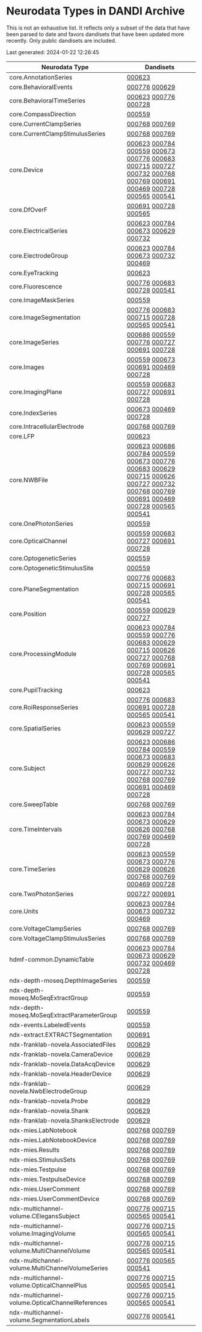 # Neurodata Types in DANDI Archive

This is not an exhaustive list. It reflects only a subset of the data that have been parsed to date and favors dandisets that have been updated more recently. Only public dandisets are included.

Last generated: 2024-01-22 12:26:45

| Neurodata Type                                   | Dandisets                                                                                                                                                                                                                                                                                                                                                                                                                                                                                                                                                                                                                                                                                                                                                                                                                                                                                                                                                                                                |
|--------------------------------------------------|----------------------------------------------------------------------------------------------------------------------------------------------------------------------------------------------------------------------------------------------------------------------------------------------------------------------------------------------------------------------------------------------------------------------------------------------------------------------------------------------------------------------------------------------------------------------------------------------------------------------------------------------------------------------------------------------------------------------------------------------------------------------------------------------------------------------------------------------------------------------------------------------------------------------------------------------------------------------------------------------------------|
| core.AnnotationSeries                            | [000623](https://dandiarchive.org/dandiset/000623)                                                                                                                                                                                                                                                                                                                                                                                                                                                                                                                                                                                                                                                                                                                                                                                                                                                                                                                                                       |
| core.BehavioralEvents                            | [000776](https://dandiarchive.org/dandiset/000776) [000629](https://dandiarchive.org/dandiset/000629)                                                                                                                                                                                                                                                                                                                                                                                                                                                                                                                                                                                                                                                                                                                                                                                                                                                                                                    |
| core.BehavioralTimeSeries                        | [000623](https://dandiarchive.org/dandiset/000623) [000776](https://dandiarchive.org/dandiset/000776) [000728](https://dandiarchive.org/dandiset/000728)                                                                                                                                                                                                                                                                                                                                                                                                                                                                                                                                                                                                                                                                                                                                                                                                                                                 |
| core.CompassDirection                            | [000559](https://dandiarchive.org/dandiset/000559)                                                                                                                                                                                                                                                                                                                                                                                                                                                                                                                                                                                                                                                                                                                                                                                                                                                                                                                                                       |
| core.CurrentClampSeries                          | [000768](https://dandiarchive.org/dandiset/000768) [000769](https://dandiarchive.org/dandiset/000769)                                                                                                                                                                                                                                                                                                                                                                                                                                                                                                                                                                                                                                                                                                                                                                                                                                                                                                    |
| core.CurrentClampStimulusSeries                  | [000768](https://dandiarchive.org/dandiset/000768) [000769](https://dandiarchive.org/dandiset/000769)                                                                                                                                                                                                                                                                                                                                                                                                                                                                                                                                                                                                                                                                                                                                                                                                                                                                                                    |
| core.Device                                      | [000623](https://dandiarchive.org/dandiset/000623) [000784](https://dandiarchive.org/dandiset/000784) [000559](https://dandiarchive.org/dandiset/000559) [000673](https://dandiarchive.org/dandiset/000673) [000776](https://dandiarchive.org/dandiset/000776) [000683](https://dandiarchive.org/dandiset/000683) [000715](https://dandiarchive.org/dandiset/000715) [000727](https://dandiarchive.org/dandiset/000727) [000732](https://dandiarchive.org/dandiset/000732) [000768](https://dandiarchive.org/dandiset/000768) [000769](https://dandiarchive.org/dandiset/000769) [000691](https://dandiarchive.org/dandiset/000691) [000469](https://dandiarchive.org/dandiset/000469) [000728](https://dandiarchive.org/dandiset/000728) [000565](https://dandiarchive.org/dandiset/000565) [000541](https://dandiarchive.org/dandiset/000541)                                                                                                                                                          |
| core.DfOverF                                     | [000691](https://dandiarchive.org/dandiset/000691) [000728](https://dandiarchive.org/dandiset/000728) [000565](https://dandiarchive.org/dandiset/000565)                                                                                                                                                                                                                                                                                                                                                                                                                                                                                                                                                                                                                                                                                                                                                                                                                                                 |
| core.ElectricalSeries                            | [000623](https://dandiarchive.org/dandiset/000623) [000784](https://dandiarchive.org/dandiset/000784) [000673](https://dandiarchive.org/dandiset/000673) [000629](https://dandiarchive.org/dandiset/000629) [000732](https://dandiarchive.org/dandiset/000732)                                                                                                                                                                                                                                                                                                                                                                                                                                                                                                                                                                                                                                                                                                                                           |
| core.ElectrodeGroup                              | [000623](https://dandiarchive.org/dandiset/000623) [000784](https://dandiarchive.org/dandiset/000784) [000673](https://dandiarchive.org/dandiset/000673) [000732](https://dandiarchive.org/dandiset/000732) [000469](https://dandiarchive.org/dandiset/000469)                                                                                                                                                                                                                                                                                                                                                                                                                                                                                                                                                                                                                                                                                                                                           |
| core.EyeTracking                                 | [000623](https://dandiarchive.org/dandiset/000623)                                                                                                                                                                                                                                                                                                                                                                                                                                                                                                                                                                                                                                                                                                                                                                                                                                                                                                                                                       |
| core.Fluorescence                                | [000776](https://dandiarchive.org/dandiset/000776) [000683](https://dandiarchive.org/dandiset/000683) [000728](https://dandiarchive.org/dandiset/000728) [000541](https://dandiarchive.org/dandiset/000541)                                                                                                                                                                                                                                                                                                                                                                                                                                                                                                                                                                                                                                                                                                                                                                                              |
| core.ImageMaskSeries                             | [000559](https://dandiarchive.org/dandiset/000559)                                                                                                                                                                                                                                                                                                                                                                                                                                                                                                                                                                                                                                                                                                                                                                                                                                                                                                                                                       |
| core.ImageSegmentation                           | [000776](https://dandiarchive.org/dandiset/000776) [000683](https://dandiarchive.org/dandiset/000683) [000715](https://dandiarchive.org/dandiset/000715) [000728](https://dandiarchive.org/dandiset/000728) [000565](https://dandiarchive.org/dandiset/000565) [000541](https://dandiarchive.org/dandiset/000541)                                                                                                                                                                                                                                                                                                                                                                                                                                                                                                                                                                                                                                                                                        |
| core.ImageSeries                                 | [000686](https://dandiarchive.org/dandiset/000686) [000559](https://dandiarchive.org/dandiset/000559) [000776](https://dandiarchive.org/dandiset/000776) [000727](https://dandiarchive.org/dandiset/000727) [000691](https://dandiarchive.org/dandiset/000691) [000728](https://dandiarchive.org/dandiset/000728)                                                                                                                                                                                                                                                                                                                                                                                                                                                                                                                                                                                                                                                                                        |
| core.Images                                      | [000559](https://dandiarchive.org/dandiset/000559) [000673](https://dandiarchive.org/dandiset/000673) [000691](https://dandiarchive.org/dandiset/000691) [000469](https://dandiarchive.org/dandiset/000469) [000728](https://dandiarchive.org/dandiset/000728)                                                                                                                                                                                                                                                                                                                                                                                                                                                                                                                                                                                                                                                                                                                                           |
| core.ImagingPlane                                | [000559](https://dandiarchive.org/dandiset/000559) [000683](https://dandiarchive.org/dandiset/000683) [000727](https://dandiarchive.org/dandiset/000727) [000691](https://dandiarchive.org/dandiset/000691) [000728](https://dandiarchive.org/dandiset/000728)                                                                                                                                                                                                                                                                                                                                                                                                                                                                                                                                                                                                                                                                                                                                           |
| core.IndexSeries                                 | [000673](https://dandiarchive.org/dandiset/000673) [000469](https://dandiarchive.org/dandiset/000469) [000728](https://dandiarchive.org/dandiset/000728)                                                                                                                                                                                                                                                                                                                                                                                                                                                                                                                                                                                                                                                                                                                                                                                                                                                 |
| core.IntracellularElectrode                      | [000768](https://dandiarchive.org/dandiset/000768) [000769](https://dandiarchive.org/dandiset/000769)                                                                                                                                                                                                                                                                                                                                                                                                                                                                                                                                                                                                                                                                                                                                                                                                                                                                                                    |
| core.LFP                                         | [000623](https://dandiarchive.org/dandiset/000623)                                                                                                                                                                                                                                                                                                                                                                                                                                                                                                                                                                                                                                                                                                                                                                                                                                                                                                                                                       |
| core.NWBFile                                     | [000623](https://dandiarchive.org/dandiset/000623) [000686](https://dandiarchive.org/dandiset/000686) [000784](https://dandiarchive.org/dandiset/000784) [000559](https://dandiarchive.org/dandiset/000559) [000673](https://dandiarchive.org/dandiset/000673) [000776](https://dandiarchive.org/dandiset/000776) [000683](https://dandiarchive.org/dandiset/000683) [000629](https://dandiarchive.org/dandiset/000629) [000715](https://dandiarchive.org/dandiset/000715) [000626](https://dandiarchive.org/dandiset/000626) [000727](https://dandiarchive.org/dandiset/000727) [000732](https://dandiarchive.org/dandiset/000732) [000768](https://dandiarchive.org/dandiset/000768) [000769](https://dandiarchive.org/dandiset/000769) [000691](https://dandiarchive.org/dandiset/000691) [000469](https://dandiarchive.org/dandiset/000469) [000728](https://dandiarchive.org/dandiset/000728) [000565](https://dandiarchive.org/dandiset/000565) [000541](https://dandiarchive.org/dandiset/000541) |
| core.OnePhotonSeries                             | [000559](https://dandiarchive.org/dandiset/000559)                                                                                                                                                                                                                                                                                                                                                                                                                                                                                                                                                                                                                                                                                                                                                                                                                                                                                                                                                       |
| core.OpticalChannel                              | [000559](https://dandiarchive.org/dandiset/000559) [000683](https://dandiarchive.org/dandiset/000683) [000727](https://dandiarchive.org/dandiset/000727) [000691](https://dandiarchive.org/dandiset/000691) [000728](https://dandiarchive.org/dandiset/000728)                                                                                                                                                                                                                                                                                                                                                                                                                                                                                                                                                                                                                                                                                                                                           |
| core.OptogeneticSeries                           | [000559](https://dandiarchive.org/dandiset/000559)                                                                                                                                                                                                                                                                                                                                                                                                                                                                                                                                                                                                                                                                                                                                                                                                                                                                                                                                                       |
| core.OptogeneticStimulusSite                     | [000559](https://dandiarchive.org/dandiset/000559)                                                                                                                                                                                                                                                                                                                                                                                                                                                                                                                                                                                                                                                                                                                                                                                                                                                                                                                                                       |
| core.PlaneSegmentation                           | [000776](https://dandiarchive.org/dandiset/000776) [000683](https://dandiarchive.org/dandiset/000683) [000715](https://dandiarchive.org/dandiset/000715) [000691](https://dandiarchive.org/dandiset/000691) [000728](https://dandiarchive.org/dandiset/000728) [000565](https://dandiarchive.org/dandiset/000565) [000541](https://dandiarchive.org/dandiset/000541)                                                                                                                                                                                                                                                                                                                                                                                                                                                                                                                                                                                                                                     |
| core.Position                                    | [000559](https://dandiarchive.org/dandiset/000559) [000629](https://dandiarchive.org/dandiset/000629) [000727](https://dandiarchive.org/dandiset/000727)                                                                                                                                                                                                                                                                                                                                                                                                                                                                                                                                                                                                                                                                                                                                                                                                                                                 |
| core.ProcessingModule                            | [000623](https://dandiarchive.org/dandiset/000623) [000784](https://dandiarchive.org/dandiset/000784) [000559](https://dandiarchive.org/dandiset/000559) [000776](https://dandiarchive.org/dandiset/000776) [000683](https://dandiarchive.org/dandiset/000683) [000629](https://dandiarchive.org/dandiset/000629) [000715](https://dandiarchive.org/dandiset/000715) [000626](https://dandiarchive.org/dandiset/000626) [000727](https://dandiarchive.org/dandiset/000727) [000768](https://dandiarchive.org/dandiset/000768) [000769](https://dandiarchive.org/dandiset/000769) [000691](https://dandiarchive.org/dandiset/000691) [000728](https://dandiarchive.org/dandiset/000728) [000565](https://dandiarchive.org/dandiset/000565) [000541](https://dandiarchive.org/dandiset/000541)                                                                                                                                                                                                             |
| core.PupilTracking                               | [000623](https://dandiarchive.org/dandiset/000623)                                                                                                                                                                                                                                                                                                                                                                                                                                                                                                                                                                                                                                                                                                                                                                                                                                                                                                                                                       |
| core.RoiResponseSeries                           | [000776](https://dandiarchive.org/dandiset/000776) [000683](https://dandiarchive.org/dandiset/000683) [000691](https://dandiarchive.org/dandiset/000691) [000728](https://dandiarchive.org/dandiset/000728) [000565](https://dandiarchive.org/dandiset/000565) [000541](https://dandiarchive.org/dandiset/000541)                                                                                                                                                                                                                                                                                                                                                                                                                                                                                                                                                                                                                                                                                        |
| core.SpatialSeries                               | [000623](https://dandiarchive.org/dandiset/000623) [000559](https://dandiarchive.org/dandiset/000559) [000629](https://dandiarchive.org/dandiset/000629) [000727](https://dandiarchive.org/dandiset/000727)                                                                                                                                                                                                                                                                                                                                                                                                                                                                                                                                                                                                                                                                                                                                                                                              |
| core.Subject                                     | [000623](https://dandiarchive.org/dandiset/000623) [000686](https://dandiarchive.org/dandiset/000686) [000784](https://dandiarchive.org/dandiset/000784) [000559](https://dandiarchive.org/dandiset/000559) [000673](https://dandiarchive.org/dandiset/000673) [000683](https://dandiarchive.org/dandiset/000683) [000629](https://dandiarchive.org/dandiset/000629) [000626](https://dandiarchive.org/dandiset/000626) [000727](https://dandiarchive.org/dandiset/000727) [000732](https://dandiarchive.org/dandiset/000732) [000768](https://dandiarchive.org/dandiset/000768) [000769](https://dandiarchive.org/dandiset/000769) [000691](https://dandiarchive.org/dandiset/000691) [000469](https://dandiarchive.org/dandiset/000469) [000728](https://dandiarchive.org/dandiset/000728)                                                                                                                                                                                                             |
| core.SweepTable                                  | [000768](https://dandiarchive.org/dandiset/000768) [000769](https://dandiarchive.org/dandiset/000769)                                                                                                                                                                                                                                                                                                                                                                                                                                                                                                                                                                                                                                                                                                                                                                                                                                                                                                    |
| core.TimeIntervals                               | [000623](https://dandiarchive.org/dandiset/000623) [000784](https://dandiarchive.org/dandiset/000784) [000673](https://dandiarchive.org/dandiset/000673) [000629](https://dandiarchive.org/dandiset/000629) [000626](https://dandiarchive.org/dandiset/000626) [000768](https://dandiarchive.org/dandiset/000768) [000769](https://dandiarchive.org/dandiset/000769) [000469](https://dandiarchive.org/dandiset/000469) [000728](https://dandiarchive.org/dandiset/000728)                                                                                                                                                                                                                                                                                                                                                                                                                                                                                                                               |
| core.TimeSeries                                  | [000623](https://dandiarchive.org/dandiset/000623) [000559](https://dandiarchive.org/dandiset/000559) [000673](https://dandiarchive.org/dandiset/000673) [000776](https://dandiarchive.org/dandiset/000776) [000629](https://dandiarchive.org/dandiset/000629) [000626](https://dandiarchive.org/dandiset/000626) [000768](https://dandiarchive.org/dandiset/000768) [000769](https://dandiarchive.org/dandiset/000769) [000469](https://dandiarchive.org/dandiset/000469) [000728](https://dandiarchive.org/dandiset/000728)                                                                                                                                                                                                                                                                                                                                                                                                                                                                            |
| core.TwoPhotonSeries                             | [000727](https://dandiarchive.org/dandiset/000727) [000691](https://dandiarchive.org/dandiset/000691)                                                                                                                                                                                                                                                                                                                                                                                                                                                                                                                                                                                                                                                                                                                                                                                                                                                                                                    |
| core.Units                                       | [000623](https://dandiarchive.org/dandiset/000623) [000784](https://dandiarchive.org/dandiset/000784) [000673](https://dandiarchive.org/dandiset/000673) [000732](https://dandiarchive.org/dandiset/000732) [000469](https://dandiarchive.org/dandiset/000469)                                                                                                                                                                                                                                                                                                                                                                                                                                                                                                                                                                                                                                                                                                                                           |
| core.VoltageClampSeries                          | [000768](https://dandiarchive.org/dandiset/000768) [000769](https://dandiarchive.org/dandiset/000769)                                                                                                                                                                                                                                                                                                                                                                                                                                                                                                                                                                                                                                                                                                                                                                                                                                                                                                    |
| core.VoltageClampStimulusSeries                  | [000768](https://dandiarchive.org/dandiset/000768) [000769](https://dandiarchive.org/dandiset/000769)                                                                                                                                                                                                                                                                                                                                                                                                                                                                                                                                                                                                                                                                                                                                                                                                                                                                                                    |
| hdmf-common.DynamicTable                         | [000623](https://dandiarchive.org/dandiset/000623) [000784](https://dandiarchive.org/dandiset/000784) [000673](https://dandiarchive.org/dandiset/000673) [000629](https://dandiarchive.org/dandiset/000629) [000732](https://dandiarchive.org/dandiset/000732) [000469](https://dandiarchive.org/dandiset/000469) [000728](https://dandiarchive.org/dandiset/000728)                                                                                                                                                                                                                                                                                                                                                                                                                                                                                                                                                                                                                                     |
| ndx-depth-moseq.DepthImageSeries                 | [000559](https://dandiarchive.org/dandiset/000559)                                                                                                                                                                                                                                                                                                                                                                                                                                                                                                                                                                                                                                                                                                                                                                                                                                                                                                                                                       |
| ndx-depth-moseq.MoSeqExtractGroup                | [000559](https://dandiarchive.org/dandiset/000559)                                                                                                                                                                                                                                                                                                                                                                                                                                                                                                                                                                                                                                                                                                                                                                                                                                                                                                                                                       |
| ndx-depth-moseq.MoSeqExtractParameterGroup       | [000559](https://dandiarchive.org/dandiset/000559)                                                                                                                                                                                                                                                                                                                                                                                                                                                                                                                                                                                                                                                                                                                                                                                                                                                                                                                                                       |
| ndx-events.LabeledEvents                         | [000559](https://dandiarchive.org/dandiset/000559)                                                                                                                                                                                                                                                                                                                                                                                                                                                                                                                                                                                                                                                                                                                                                                                                                                                                                                                                                       |
| ndx-extract.EXTRACTSegmentation                  | [000691](https://dandiarchive.org/dandiset/000691)                                                                                                                                                                                                                                                                                                                                                                                                                                                                                                                                                                                                                                                                                                                                                                                                                                                                                                                                                       |
| ndx-franklab-novela.AssociatedFiles              | [000629](https://dandiarchive.org/dandiset/000629)                                                                                                                                                                                                                                                                                                                                                                                                                                                                                                                                                                                                                                                                                                                                                                                                                                                                                                                                                       |
| ndx-franklab-novela.CameraDevice                 | [000629](https://dandiarchive.org/dandiset/000629)                                                                                                                                                                                                                                                                                                                                                                                                                                                                                                                                                                                                                                                                                                                                                                                                                                                                                                                                                       |
| ndx-franklab-novela.DataAcqDevice                | [000629](https://dandiarchive.org/dandiset/000629)                                                                                                                                                                                                                                                                                                                                                                                                                                                                                                                                                                                                                                                                                                                                                                                                                                                                                                                                                       |
| ndx-franklab-novela.HeaderDevice                 | [000629](https://dandiarchive.org/dandiset/000629)                                                                                                                                                                                                                                                                                                                                                                                                                                                                                                                                                                                                                                                                                                                                                                                                                                                                                                                                                       |
| ndx-franklab-novela.NwbElectrodeGroup            | [000629](https://dandiarchive.org/dandiset/000629)                                                                                                                                                                                                                                                                                                                                                                                                                                                                                                                                                                                                                                                                                                                                                                                                                                                                                                                                                       |
| ndx-franklab-novela.Probe                        | [000629](https://dandiarchive.org/dandiset/000629)                                                                                                                                                                                                                                                                                                                                                                                                                                                                                                                                                                                                                                                                                                                                                                                                                                                                                                                                                       |
| ndx-franklab-novela.Shank                        | [000629](https://dandiarchive.org/dandiset/000629)                                                                                                                                                                                                                                                                                                                                                                                                                                                                                                                                                                                                                                                                                                                                                                                                                                                                                                                                                       |
| ndx-franklab-novela.ShanksElectrode              | [000629](https://dandiarchive.org/dandiset/000629)                                                                                                                                                                                                                                                                                                                                                                                                                                                                                                                                                                                                                                                                                                                                                                                                                                                                                                                                                       |
| ndx-mies.LabNotebook                             | [000768](https://dandiarchive.org/dandiset/000768) [000769](https://dandiarchive.org/dandiset/000769)                                                                                                                                                                                                                                                                                                                                                                                                                                                                                                                                                                                                                                                                                                                                                                                                                                                                                                    |
| ndx-mies.LabNotebookDevice                       | [000768](https://dandiarchive.org/dandiset/000768) [000769](https://dandiarchive.org/dandiset/000769)                                                                                                                                                                                                                                                                                                                                                                                                                                                                                                                                                                                                                                                                                                                                                                                                                                                                                                    |
| ndx-mies.Results                                 | [000768](https://dandiarchive.org/dandiset/000768) [000769](https://dandiarchive.org/dandiset/000769)                                                                                                                                                                                                                                                                                                                                                                                                                                                                                                                                                                                                                                                                                                                                                                                                                                                                                                    |
| ndx-mies.StimulusSets                            | [000768](https://dandiarchive.org/dandiset/000768) [000769](https://dandiarchive.org/dandiset/000769)                                                                                                                                                                                                                                                                                                                                                                                                                                                                                                                                                                                                                                                                                                                                                                                                                                                                                                    |
| ndx-mies.Testpulse                               | [000768](https://dandiarchive.org/dandiset/000768) [000769](https://dandiarchive.org/dandiset/000769)                                                                                                                                                                                                                                                                                                                                                                                                                                                                                                                                                                                                                                                                                                                                                                                                                                                                                                    |
| ndx-mies.TestpulseDevice                         | [000768](https://dandiarchive.org/dandiset/000768) [000769](https://dandiarchive.org/dandiset/000769)                                                                                                                                                                                                                                                                                                                                                                                                                                                                                                                                                                                                                                                                                                                                                                                                                                                                                                    |
| ndx-mies.UserComment                             | [000768](https://dandiarchive.org/dandiset/000768) [000769](https://dandiarchive.org/dandiset/000769)                                                                                                                                                                                                                                                                                                                                                                                                                                                                                                                                                                                                                                                                                                                                                                                                                                                                                                    |
| ndx-mies.UserCommentDevice                       | [000768](https://dandiarchive.org/dandiset/000768) [000769](https://dandiarchive.org/dandiset/000769)                                                                                                                                                                                                                                                                                                                                                                                                                                                                                                                                                                                                                                                                                                                                                                                                                                                                                                    |
| ndx-multichannel-volume.CElegansSubject          | [000776](https://dandiarchive.org/dandiset/000776) [000715](https://dandiarchive.org/dandiset/000715) [000565](https://dandiarchive.org/dandiset/000565) [000541](https://dandiarchive.org/dandiset/000541)                                                                                                                                                                                                                                                                                                                                                                                                                                                                                                                                                                                                                                                                                                                                                                                              |
| ndx-multichannel-volume.ImagingVolume            | [000776](https://dandiarchive.org/dandiset/000776) [000715](https://dandiarchive.org/dandiset/000715) [000565](https://dandiarchive.org/dandiset/000565) [000541](https://dandiarchive.org/dandiset/000541)                                                                                                                                                                                                                                                                                                                                                                                                                                                                                                                                                                                                                                                                                                                                                                                              |
| ndx-multichannel-volume.MultiChannelVolume       | [000776](https://dandiarchive.org/dandiset/000776) [000715](https://dandiarchive.org/dandiset/000715) [000565](https://dandiarchive.org/dandiset/000565) [000541](https://dandiarchive.org/dandiset/000541)                                                                                                                                                                                                                                                                                                                                                                                                                                                                                                                                                                                                                                                                                                                                                                                              |
| ndx-multichannel-volume.MultiChannelVolumeSeries | [000776](https://dandiarchive.org/dandiset/000776) [000565](https://dandiarchive.org/dandiset/000565) [000541](https://dandiarchive.org/dandiset/000541)                                                                                                                                                                                                                                                                                                                                                                                                                                                                                                                                                                                                                                                                                                                                                                                                                                                 |
| ndx-multichannel-volume.OpticalChannelPlus       | [000776](https://dandiarchive.org/dandiset/000776) [000715](https://dandiarchive.org/dandiset/000715) [000565](https://dandiarchive.org/dandiset/000565) [000541](https://dandiarchive.org/dandiset/000541)                                                                                                                                                                                                                                                                                                                                                                                                                                                                                                                                                                                                                                                                                                                                                                                              |
| ndx-multichannel-volume.OpticalChannelReferences | [000776](https://dandiarchive.org/dandiset/000776) [000715](https://dandiarchive.org/dandiset/000715) [000565](https://dandiarchive.org/dandiset/000565) [000541](https://dandiarchive.org/dandiset/000541)                                                                                                                                                                                                                                                                                                                                                                                                                                                                                                                                                                                                                                                                                                                                                                                              |
| ndx-multichannel-volume.SegmentationLabels       | [000776](https://dandiarchive.org/dandiset/000776) [000541](https://dandiarchive.org/dandiset/000541)                                                                                                                                                                                                                                                                                                                                                                                                                                                                                                                                                                                                                                                                                                                                                                                                                                                                                                    |